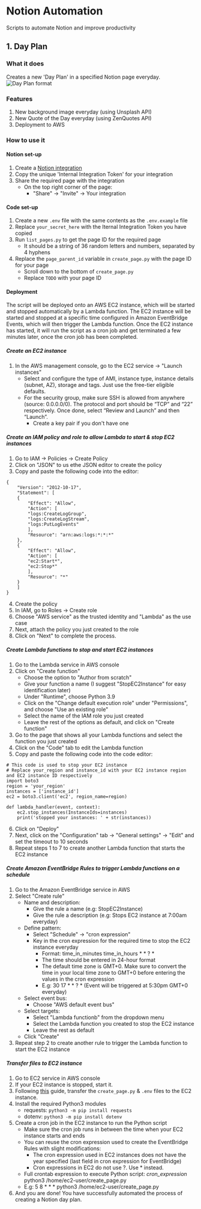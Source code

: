# Notion Automation
Scripts to automate Notion and improve productivity

## 1. Day Plan
### What it does
Creates a new 'Day Plan' in a specified Notion page everyday.
![Day Plan format](/images/day-plan.png)
### Features
1. New background image everyday (using Unsplash API)
2. New Quote of the Day everyday (using ZenQuotes API)
3. Deployment to AWS
### How to use it
#### Notion set-up
1. Create a [Notion integration](https://www.notion.so/my-integrations)
2. Copy the unique 'Internal Integration Token' for your integration
3. Share the required page with the integration
    - On the top right corner of the page:
        - "Share" -> "Invite" -> Your integration
#### Code set-up
1. Create a new `.env` file with the same contents as the `.env.example` file
2. Replace `your_secret_here` with the Iternal Integration Token you have copied
3. Run `list_pages.py` to get the page ID for the required page
    - It should be a string of 36 random letters and numbers, separated by 4 hyphens
4. Replace the `page_parent_id` variable in `create_page.py` with the page ID for your page
    - Scroll down to the bottom of `create_page.py`
    - Replace `TODO` with your page ID
#### Deployment
The script will be deployed onto an AWS EC2 instance, which will be started and stopped automatically by a Lambda function. The EC2 instance will be started and stopped at a specific time configured in Amazon EventBridge Events, which will then trigger the Lambda function. Once the EC2 instance has started, it will run the script as a cron job and get terminated a few minutes later, once the cron job has been completed.
##### Create an EC2 instance
1. In the AWS management console, go to the EC2 service -> "Launch instances"
    - Select and configure the type of AMI, instance type, instance details (subnet, AZ), storage and tags. Just use the free-tier eligible defaults.
    - For the security group, make sure SSH is allowed from anywhere (source: 0.0.0.0/0). The protocol and port should be “TCP” and “22” respectively. Once done, select “Review and Launch” and then “Launch”.
        - Create a key pair if you don't have one

##### Create an IAM policy and role to allow Lambda to start & stop EC2 instances
1. Go to IAM -> Policies -> Create Policy
2. Click on "JSON" to us ethe JSON editor to create the policy
3. Copy and paste the following code into the editor:
```
{
    "Version": "2012-10-17",
    "Statement": [
    {
        "Effect": "Allow",
        "Action": [
        "logs:CreateLogGroup",
        "logs:CreateLogStream",
        "logs:PutLogEvents"
        ],
        "Resource": "arn:aws:logs:*:*:*"
    },
    {
        "Effect": "Allow",
        "Action": [
        "ec2:Start*",
        "ec2:Stop*"
        ],
        "Resource": "*"
    }
    ]
}
```
4. Create the policy
5. In IAM, go to Roles -> Create role
6. Choose "AWS service" as the trusted identity and "Lambda" as the use case
7. Next, attach the policy you just created to the role
8. Click on "Next" to complete the process.

##### Create Lambda functions to stop and start EC2 instances
1. Go to the Lambda service in AWS console
2. Click on "Create function"
    - Choose the option to "Author from scratch"
    - Give your function a name (I suggest "StopEC2Instance" for easy identification later)
    - Under "Runtime", choose Python 3.9
    - Click on the "Change default execution role" under "Permissions", and choose "Use an existing role"
    - Select the name of the IAM role you just created
    - Leave the rest of the options as default, and click on "Create function"
3. Go to the page that shows all your Lambda functions and select the function you just created
4. Click on the "Code" tab to edit the Lambda function
5. Copy and paste the following code into the code editor:
```
# This code is used to stop your EC2 instance
# Replace your_region and instance_id with your EC2 instance region and EC2 instance ID respectively
import boto3
region = 'your_region'
instances = ['instance_id']
ec2 = boto3.client('ec2', region_name=region)

def lambda_handler(event, context):
    ec2.stop_instances(InstanceIds=instances)
    print('stopped your instances: ' + str(instances))
```
6. Click on "Deploy"
7. Next, click on the "Configuration" tab -> "General settings" -> "Edit" and set the timeout to 10 seconds
8. Repeat steps 1 to 7 to create another Lambda function that starts the EC2 instance

##### Create Amazon EventBridge Rules to trigger Lambda functions on a schedule
1. Go to the Amazon EventBridge service in AWS
2. Select "Create rule"
    - Name and description:
        - Give the rule a name (e.g: StopEC2Instance)
        - Give the rule a description (e.g: Stops EC2 instance at 7:00am everyday)
    - Define pattern:
        - Select "Schedule" -> "cron expression"
        - Key in the cron expression for the required time to stop the EC2 instance everyday
            - Format: time_in_minutes time_in_hours * * ? *
            - The time should be entered in 24-hour format
            - The default time zone is GMT+0. Make sure to convert the time in your local time zone to GMT+0 before entering the values in the cron expression
            - E.g: 30 17 * * ? * (Event will be triggered at 5:30pm GMT+0 everyday)
    - Select event bus:
        - Choose "AWS default event bus"
    - Select targets:
        - Select "Lambda functionb" from the dropdown menu
        - Select the Lambda function you created to stop the EC2 instance
        - Leave the rest as default
    - Click "Create"
3. Repeat step 2 to create another rule to trigger the Lambda function to start the EC2 instance

##### Transfer files to EC2 instance
1. Go to EC2 service in AWS console
2. If your EC2 instance is stopped, start it.
3. Following [this](https://axeltan.com/how-to-transfer-files-from-your-computer-to-an-ec2-instance) guide, transfer the `create_page.py` & `.env` files to the EC2 instance.
4. Install the required Python3 modules
    - requests: `python3 -m pip install requests`
    - dotenv: `python3 -m pip install dotenv`
5. Create a cron job in the EC2 instance to run the Python script
    - Make sure the cron job runs in between the time when your EC2 instance starts and ends
    - You can reuse the cron expression used to create the EventBridge Rules with slight modifications:
        - The cron expression used in EC2 instances does not have the year specified (last field in cron expression for EventBridge)
        - Cron expressions in EC2 do not use ?. Use * instead.
    - Full crontab expression to execute Python script: *cron_expression* python3 /home/ec2-user/create_page.py
    - E.g: 5 8 * * * python3 /home/ec2-user/create_page.py
6. And you are done! You have successfully automated the process of creating a Notion day plan.